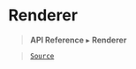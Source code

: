 # Renderer

> **API Reference** ▸ **Renderer**

<!-- toc -->

> [`Source`](https://github.com/Neft-io/neft/blob/44efd26e0d8d502bce244eaa61361d5bf4fab7dd/src/renderer/index.litcoffee)

